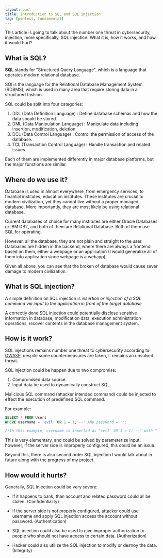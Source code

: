 ```yaml
---
layout: post
title: Introduction to SQL and SQL injection
tag: [pentest, fundamental]
---
```


This article is going to talk about the number one threat in cybersecurity, injection, more specifically, SQL injection. What it is, how it works, and how it would hurt?

## What is SQL?

**SQL** stands for "Structured Query Language", which is a language that operates modern relational database.

SQl is the language for the Relational Database Management System (RDBMS), which is used in many area that require storing data in a structured fashion.

SQL could be split into four categories:

1. DDL (Data Definition Language) : Define database schemas and how the data should be stored.
2. DML (Data Manipulation Language) : Manipulate data including insertion, modification, deletion.
3. DCL (Data Control Language) : Control the permission of access of the database.
4. TCL (Transaction Control Language) : Handle transaction and related issues.

Each of them are implemented differently in major database platforms, but the major functions are similar.

## Where do we use it?

Database is used in almost everywhere, from emergency services, to finantial institutes, education institutes. These institutes are crucial to modern civilization, yet they cannot live without a proper managed database. More importantly, they are most likely be using relational database.

Current databases of choice for many institutes are either Oracle Databases or IBM DB2, and both of them are Relational Database. Both of them use SQL for operating.

However, all the database, they are not plain and straight to the user. Databases are hidden in the backend, where there are always a frontend based on them, either a webpage or an application (I would generalize all of them into application since webpage is a webapp).

Given all above, you can see that the broken of database would cause sever damage to modern civilization.

## What is SQL injection?

A simple definition on SQL injection is *insertion or injection of a SQL command via input to the application in front of the target database*

A correctly done SQL injection could potentially disclose sensitive information in database, modification data, execution administration operations, recover contents in the database management system.

## How is it work?

SQL injections remains number one threat to cybersecurity according to [OWASP](https://www.owasp.org/index.php/Category:OWASP_Top_Ten_Project), despite some countermeasures are taken, it remains an unsolved threat.

SQL injection could be happen due to two compromise:

1. Compromised data source.
2. Input data be used to dynamically construct SQL.

Malicious SQL command (attacker intended command) could be injected to effect the execution of predefined SQL command.

For example:

```SQL
SELECT * FROM Users 
WHERE username = 'evil' OR 1 = 1; --' AND password = '';

/*In this example, username is inserted as "evil' OR 1 = 1; --" with "--" comment out the rest predefined SQL command*/
```

This is very elementary, and could be solved by parameterize input, however, if the server side is improperly configured, this could be an issue.

Beyond this, there is also second order SQL injection I would talk about in future along with the progress of my project.

## How would it hurts?

Generally, SQL injection could be very severe:

- If it happens to bank, than account and related password could all be stolen. (Confidentiality)

- If the server side is not properly configured, attacker could use username and apply SQL injection access the account without password. (Authentication)

- SQL injection could also be used to give improper authorization to people who should not have access to certain data. (Authorization)

- Hacker could also utilize the SQL injection to modify or destroy the data. (Integrity)
